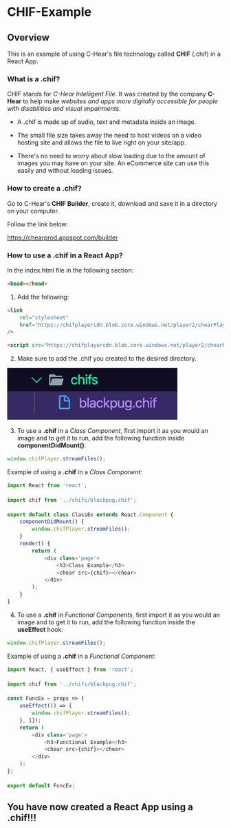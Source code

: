 # CHIF-Example

## Overview

This is an example of using C-Hear's file technology called **CHIF** (.chif) in a React App.

### What is a .chif?

CHIF stands for _C-Hear Intelligent File_. It was created by the company **C-Hear** to help make _websites and apps more digitally accessible for people with disabilities and visual impairments_.

- A .chif is made up of audio, text and metadata inside an image.

- The small file size takes away the need to host videos on a video hosting site and allows the file to live right on your site/app.

- There's no need to worry about slow loading due to the amount of images you may have on your site. An eCommerce site can use this easily and without loading issues.

### How to create a .chif?

Go to C-Hear's **CHIF Builder**, create it, download and save it in a directory on your computer.

Follow the link below:

https://chearprod.appspot.com/builder

### How to use a .chif in a React App?

In the index.html file in the following section:

```html
<head></head>
```

1. Add the following:

```html
<link
	rel="stylesheet"
	href="https://chifplayercdn.blob.core.windows.net/player2/chearPlayer_1.0.0.css"
/>
```

```html
<script src="https://chifplayercdn.blob.core.windows.net/player2/chearPlayer_1.0.0.js"></script>
```

2.  Make sure to add the .chif you created to the desired directory.

![chif directory setup](/src/images/chiffile.png?raw=true 'Chif File Setup')

3.  To use a **.chif** in a _Class Component_, first import it as you would an image and to get it to run, add the following function inside **componentDidMount()**:

```js
window.chifPlayer.streamFiles();
```

Example of using a **.chif** in a _Class Component_:

```js
import React from 'react';

import chif from '../chifs/blackpug.chif';

export default class ClassEx extends React.Component {
	componentDidMount() {
		window.chifPlayer.streamFiles();
	}
	render() {
		return (
			<div class='page'>
				<h3>Class Example</h3>
				<chear src={chif}></chear>
			</div>
		);
	}
}
```

4. To use a **.chif** in _Functional Components_, first import it as you would an image and to get it to run, add the following function inside the **useEffect** hook:

```js
window.chifPlayer.streamFiles();
```

Example of using a **.chif** in a _Functional Component_:

```js
import React, { useEffect } from 'react';

import chif from '../chifs/blackpug.chif';

const FuncEx = props => {
	useEffect(() => {
		window.chifPlayer.streamFiles();
	}, []);
	return (
		<div class='page'>
			<h3>Functional Example</h3>
			<chear src={chif}></chear>
		</div>
	);
};

export default FuncEx;
```

## You have now created a React App using a .chif!!!
